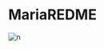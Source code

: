 # MariaREDME
![n](https://user-images.githubusercontent.com/94410334/197752279-cde96874-4601-43da-90b9-5fb306776ac3.jpg)
